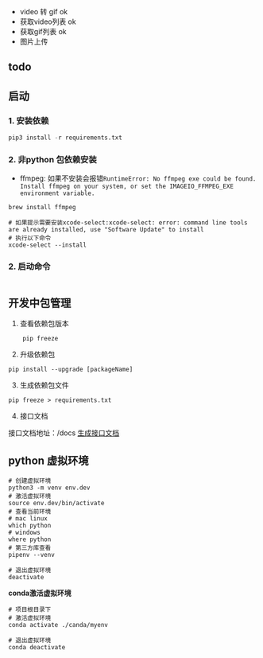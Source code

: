 - video 转 gif ok
- 获取video列表 ok
- 获取gif列表 ok
- 图片上传

todo
-

## 启动

### 1. 安装依赖

```python
pip3 install -r requirements.txt
```

### 2. 非python 包依赖安装

- ffmpeg: 如果不安装会报错`RuntimeError: No ffmpeg exe could be found. Install ffmpeg on your system, or set the IMAGEIO_FFMPEG_EXE environment variable.`

```shell
brew install ffmpeg

# 如果提示需要安装xcode-select:xcode-select: error: command line tools are already installed, use "Software Update" to install
# 执行以下命令
xcode-select --install
```

### 2. 启动命令

```

```

## 开发中包管理

1. 查看依赖包版本

```shell
    pip freeze
```

2. 升级依赖包

```shell
pip install --upgrade [packageName]
```

3. 生成依赖包文件

```shell
pip freeze > requirements.txt
```

4. 接口文档

 接口文档地址：/docs
 [生成接口文档](http://fangxiaohao.top/article/djangoapidoc/)

## python 虚拟环境

```shell
# 创建虚拟环境
python3 -m venv env.dev 
# 激活虚拟环境
source env.dev/bin/activate 
# 查看当前环境
# mac linux
which python
# windows
where python
# 第三方库查看
pipenv --venv

# 退出虚拟环境
deactivate
```

**conda激活虚拟环境**

```shell
# 项目根目录下
# 激活虚拟环境
conda activate ./canda/myenv 

# 退出虚拟环境
conda deactivate
```
